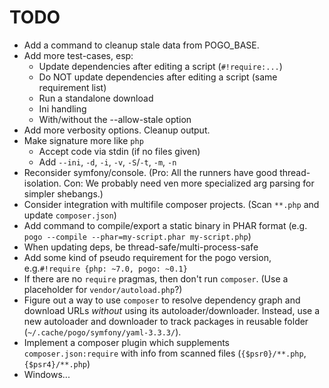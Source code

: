 # TODO

* Add a command to cleanup stale data from POGO_BASE.
* Add more test-cases, esp:
    * Update dependencies after editing a script (`#!require:...`)
    * Do NOT update dependencies after editing a script (same requirement list)
    * Run a standalone download
    * Ini handling
    * With/without the --allow-stale option
* Add more verbosity options. Cleanup output.
* Make signature more like `php`
    * Accept code via stdin (if no files given)
    * Add `--ini`, `-d`, `-i`, `-v`, `-S`/`-t`, `-m`, `-n`
* Reconsider symfony/console. (Pro: All the runners have good thread-isolation. Con: We probably need ven more specialized arg parsing for simpler shebangs.)
* Consider integration with multifile composer projects. (Scan `**.php` and update `composer.json`)
* Add command to compile/export a static binary in PHAR format (e.g. `pogo --compile --phar=my-script.phar my-script.php`)
* When updating deps, be thread-safe/multi-process-safe
* Add some kind of pseudo requirement for the pogo version, e.g.`#!require {php: ~7.0, pogo: ~0.1}`
* If there are no `require` pragmas, then don't run `composer`. (Use a placeholder for `vendor/autoload.php`?)
* Figure out a way to use `composer` to resolve dependency graph and download URLs *without* using its autoloader/downloader. Instead, use a new autoloader and downloader to track packages in reusable folder (`~/.cache/pogo/symfony/yaml-3.3.3/`).
* Implement a composer plugin which supplements `composer.json:require` with info from scanned files (`{$psr0}/**.php`, `{$psr4}/**.php`)
* Windows...

